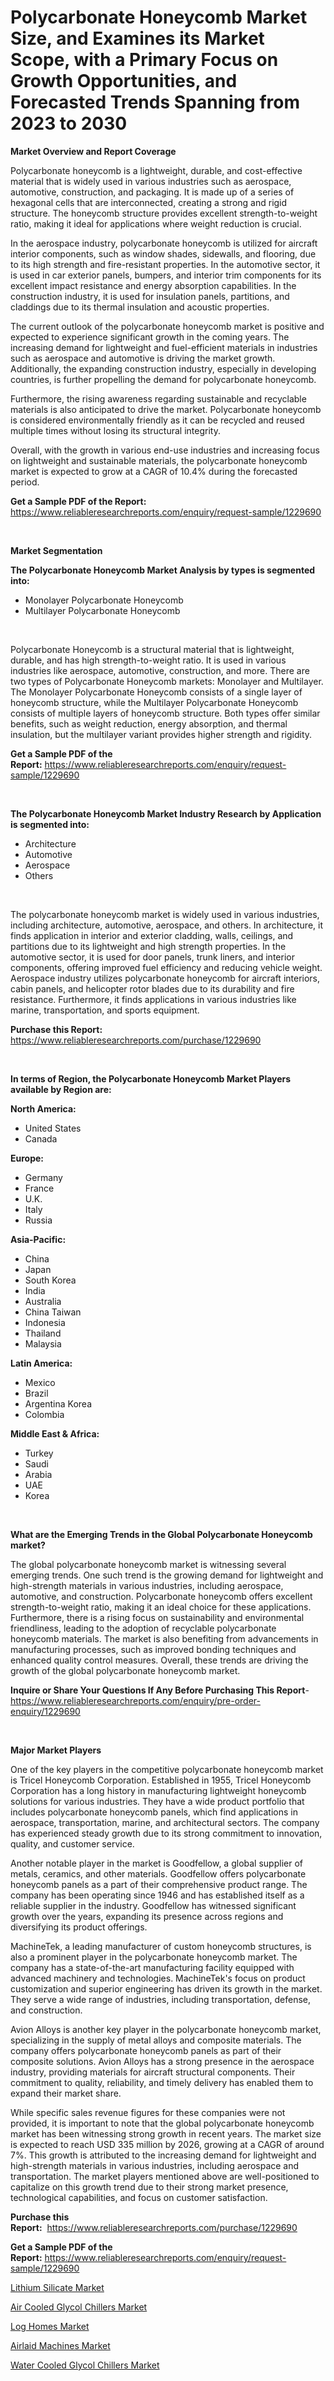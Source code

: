 <p><h1>Polycarbonate Honeycomb Market Size, and Examines its Market Scope, with a Primary Focus on Growth Opportunities, and Forecasted Trends Spanning from 2023 to 2030</h1></p><p><strong>Market Overview and Report Coverage</strong></p>
<p><p>Polycarbonate honeycomb is a lightweight, durable, and cost-effective material that is widely used in various industries such as aerospace, automotive, construction, and packaging. It is made up of a series of hexagonal cells that are interconnected, creating a strong and rigid structure. The honeycomb structure provides excellent strength-to-weight ratio, making it ideal for applications where weight reduction is crucial.</p><p>In the aerospace industry, polycarbonate honeycomb is utilized for aircraft interior components, such as window shades, sidewalls, and flooring, due to its high strength and fire-resistant properties. In the automotive sector, it is used in car exterior panels, bumpers, and interior trim components for its excellent impact resistance and energy absorption capabilities. In the construction industry, it is used for insulation panels, partitions, and claddings due to its thermal insulation and acoustic properties.</p><p>The current outlook of the polycarbonate honeycomb market is positive and expected to experience significant growth in the coming years. The increasing demand for lightweight and fuel-efficient materials in industries such as aerospace and automotive is driving the market growth. Additionally, the expanding construction industry, especially in developing countries, is further propelling the demand for polycarbonate honeycomb.</p><p>Furthermore, the rising awareness regarding sustainable and recyclable materials is also anticipated to drive the market. Polycarbonate honeycomb is considered environmentally friendly as it can be recycled and reused multiple times without losing its structural integrity.</p><p>Overall, with the growth in various end-use industries and increasing focus on lightweight and sustainable materials, the polycarbonate honeycomb market is expected to grow at a CAGR of 10.4% during the forecasted period.</p></p>
<p><strong>Get a Sample PDF of the Report:</strong> <a href="https://www.reliableresearchreports.com/enquiry/request-sample/1229690">https://www.reliableresearchreports.com/enquiry/request-sample/1229690</a></p>
<p>&nbsp;</p>
<p><strong>Market Segmentation</strong></p>
<p><strong>The Polycarbonate Honeycomb Market Analysis by types is segmented into:</strong></p>
<p><ul><li>Monolayer Polycarbonate Honeycomb</li><li>Multilayer Polycarbonate Honeycomb</li></ul></p>
<p>&nbsp;</p>
<p><p>Polycarbonate Honeycomb is a structural material that is lightweight, durable, and has high strength-to-weight ratio. It is used in various industries like aerospace, automotive, construction, and more. There are two types of Polycarbonate Honeycomb markets: Monolayer and Multilayer. The Monolayer Polycarbonate Honeycomb consists of a single layer of honeycomb structure, while the Multilayer Polycarbonate Honeycomb consists of multiple layers of honeycomb structure. Both types offer similar benefits, such as weight reduction, energy absorption, and thermal insulation, but the multilayer variant provides higher strength and rigidity.</p></p>
<p><strong>Get a Sample PDF of the Report:</strong>&nbsp;<a href="https://www.reliableresearchreports.com/enquiry/request-sample/1229690">https://www.reliableresearchreports.com/enquiry/request-sample/1229690</a></p>
<p>&nbsp;</p>
<p><strong>The Polycarbonate Honeycomb Market Industry Research by Application is segmented into:</strong></p>
<p><ul><li>Architecture</li><li>Automotive</li><li>Aerospace</li><li>Others</li></ul></p>
<p>&nbsp;</p>
<p><p>The polycarbonate honeycomb market is widely used in various industries, including architecture, automotive, aerospace, and others. In architecture, it finds application in interior and exterior cladding, walls, ceilings, and partitions due to its lightweight and high strength properties. In the automotive sector, it is used for door panels, trunk liners, and interior components, offering improved fuel efficiency and reducing vehicle weight. Aerospace industry utilizes polycarbonate honeycomb for aircraft interiors, cabin panels, and helicopter rotor blades due to its durability and fire resistance. Furthermore, it finds applications in various industries like marine, transportation, and sports equipment.</p></p>
<p><strong>Purchase this Report:</strong>&nbsp; <a href="https://www.reliableresearchreports.com/purchase/1229690">https://www.reliableresearchreports.com/purchase/1229690</a></p>
<p>&nbsp;</p>
<p><strong>In terms of Region, the Polycarbonate Honeycomb Market Players available by Region are:</strong></p>
<p>
    <p> <strong> North America: </strong>
        <ul>
            <li>United States</li>
            <li>Canada</li>
        </ul>
        </p> 
    <p> <strong> Europe: </strong>
        <ul>
            <li>Germany</li>
            <li>France</li>
            <li>U.K.</li>
            <li>Italy</li>
            <li>Russia</li>
        </ul>
        </p> 
    <p> <strong> Asia-Pacific: </strong>
        <ul>
            <li>China</li>
            <li>Japan</li>
            <li>South Korea</li>
            <li>India</li>
            <li>Australia</li>
            <li>China Taiwan</li>
            <li>Indonesia</li>
            <li>Thailand</li>
            <li>Malaysia</li>
        </ul>
        </p> 
    <p> <strong> Latin America: </strong>
        <ul>
            <li>Mexico</li>
            <li>Brazil</li>
            <li>Argentina Korea</li>
            <li>Colombia</li>
        </ul>
        </p> 
    <p> <strong> Middle East & Africa: </strong>
        <ul>
            <li>Turkey</li>
            <li>Saudi</li>
            <li>Arabia</li>
            <li>UAE</li>
            <li>Korea</li>
        </ul>
    </p>
    </p>
<p>&nbsp;</p>
<p><strong>What are the Emerging Trends in the Global Polycarbonate Honeycomb market?</strong></p>
<p><p>The global polycarbonate honeycomb market is witnessing several emerging trends. One such trend is the growing demand for lightweight and high-strength materials in various industries, including aerospace, automotive, and construction. Polycarbonate honeycomb offers excellent strength-to-weight ratio, making it an ideal choice for these applications. Furthermore, there is a rising focus on sustainability and environmental friendliness, leading to the adoption of recyclable polycarbonate honeycomb materials. The market is also benefiting from advancements in manufacturing processes, such as improved bonding techniques and enhanced quality control measures. Overall, these trends are driving the growth of the global polycarbonate honeycomb market.</p></p>
<p><strong>Inquire or Share Your Questions If Any Before Purchasing This Report</strong>- <a href="https://www.reliableresearchreports.com/enquiry/pre-order-enquiry/1229690">https://www.reliableresearchreports.com/enquiry/pre-order-enquiry/1229690</a></p>
<p>&nbsp;</p>
<p><strong>Major Market Players</strong></p>
<p><p>One of the key players in the competitive polycarbonate honeycomb market is Tricel Honeycomb Corporation. Established in 1955, Tricel Honeycomb Corporation has a long history in manufacturing lightweight honeycomb solutions for various industries. They have a wide product portfolio that includes polycarbonate honeycomb panels, which find applications in aerospace, transportation, marine, and architectural sectors. The company has experienced steady growth due to its strong commitment to innovation, quality, and customer service.</p><p>Another notable player in the market is Goodfellow, a global supplier of metals, ceramics, and other materials. Goodfellow offers polycarbonate honeycomb panels as a part of their comprehensive product range. The company has been operating since 1946 and has established itself as a reliable supplier in the industry. Goodfellow has witnessed significant growth over the years, expanding its presence across regions and diversifying its product offerings.</p><p>MachineTek, a leading manufacturer of custom honeycomb structures, is also a prominent player in the polycarbonate honeycomb market. The company has a state-of-the-art manufacturing facility equipped with advanced machinery and technologies. MachineTek's focus on product customization and superior engineering has driven its growth in the market. They serve a wide range of industries, including transportation, defense, and construction.</p><p>Avion Alloys is another key player in the polycarbonate honeycomb market, specializing in the supply of metal alloys and composite materials. The company offers polycarbonate honeycomb panels as part of their composite solutions. Avion Alloys has a strong presence in the aerospace industry, providing materials for aircraft structural components. Their commitment to quality, reliability, and timely delivery has enabled them to expand their market share.</p><p>While specific sales revenue figures for these companies were not provided, it is important to note that the global polycarbonate honeycomb market has been witnessing strong growth in recent years. The market size is expected to reach USD 335 million by 2026, growing at a CAGR of around 7%. This growth is attributed to the increasing demand for lightweight and high-strength materials in various industries, including aerospace and transportation. The market players mentioned above are well-positioned to capitalize on this growth trend due to their strong market presence, technological capabilities, and focus on customer satisfaction.</p></p>
<p><strong>Purchase this Report:</strong>&nbsp;&nbsp;<a href="https://www.reliableresearchreports.com/purchase/1229690">https://www.reliableresearchreports.com/purchase/1229690</a></p>
<p></p>
<p><strong>Get a Sample PDF of the Report:</strong>&nbsp;<a href="https://www.reliableresearchreports.com/enquiry/request-sample/1229690">https://www.reliableresearchreports.com/enquiry/request-sample/1229690</a></p>
<p><p><a href="https://github.com/gulaimolin/Market-Research-Report-List-1/blob/main/lithium-silicate-market.md">Lithium Silicate Market</a></p><p><a href="https://medium.com/@porteradams98/air-cooled-glycol-chillers-market-focuses-on-market-share-size-and-projected-forecast-till-2030-6840d1a502d5">Air Cooled Glycol Chillers Market</a></p><p><a href="https://github.com/ruslanpoljakovrd177/Market-Research-Report-List-1/blob/main/log-homes-market.md">Log Homes Market</a></p><p><a href="https://medium.com/@marinaieme/airlaid-machines-market-furnishes-information-on-market-share-market-trends-and-market-growth-7d648e24df49">Airlaid Machines Market</a></p><p><a href="https://medium.com/@zoeyleannon2023/water-cooled-glycol-chillers-market-research-report-its-history-and-forecast-2023-to-2030-487ae0782140">Water Cooled Glycol Chillers Market</a></p></p>